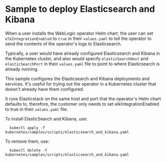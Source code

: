 # Sample to deploy Elasticsearch and Kibana


When a user installs the WebLogic operator Helm chart, the user can set
`elkIntegrationEnabled` to `true` in their `values.yaml` to tell the operator to send the
contents of the operator's logs to Elasticsearch.

Typically, a user would have already configured Elasticsearch and Kibana in the
Kubernetes cluster, and also would specify `elasticSearchHost` and `elasticSearchPort`
in their `values.yaml` file to point to where Elasticsearch is already running.

This sample configures the Elasticsearch and Kibana deployments and services.
It's useful for trying out the operator in a Kubernetes cluster that doesn't already
have them configured.

It runs Elasticstack on the same host and port that the operator's Helm chart defaults
to, therefore, the customer only needs to set elkIntegrationEnabled to true in their
`values.yaml` file.

To install ElasticSearch and Kibana, use:
```
  kubectl apply -f kubernetes/samples/scripts/elasticsearch_and_kibana.yaml
```

To remove them, use:
```
  kubectl delete -f kubernetes/samples/scripts/elasticsearch_and_kibana.yaml
```